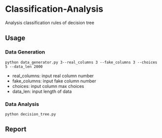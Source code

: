 # Classification-Analysis

Analysis classification rules of decision tree

## Usage

### Data Generation
```
python data_generator.py 3--real_columns 3 --fake_columns 3 --choices 5 --data_len 2000
```
- real_columns: input real column number
- fake_columns: input fake column number
- choices: input column max choices
- data_len: input length of data

### Data Analysis
```
python decision_tree.py
```

## Report
